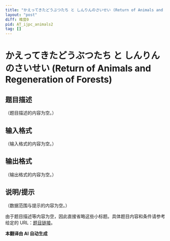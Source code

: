 ```yaml
---
title: "かえってきたどうぶつたち と しんりんのさいせい (Return of Animals and Regeneration of Forests)"
layout: "post"
diff: 难度0
pid: AT_ijpc_animals2
tag: []
---
```


# かえってきたどうぶつたち と しんりんのさいせい (Return of Animals and Regeneration of Forests)

## 题目描述

（题目描述的内容为空。）

## 输入格式

（输入格式的内容为空。）

## 输出格式

（输出格式的内容为空。）

## 说明/提示

（数据范围与提示的内容为空。）

由于题目描述等内容为空，因此直接省略这些小标题。具体题目内容和条件请参考给定的 URL：[题目链接](https://atcoder.jp/contests/ijpc2012-3/tasks/ijpc_animals2)。

 **本翻译由 AI 自动生成**


